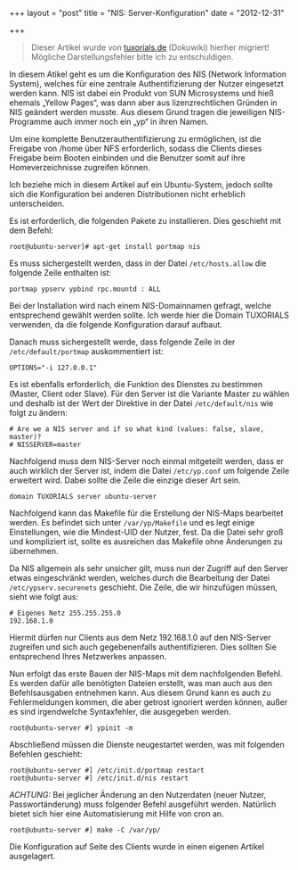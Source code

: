 +++
layout = "post"
title = "NIS: Server-Konfiguration"
date = "2012-12-31"

+++

>
> Dieser Artikel wurde von [tuxorials.de](http://tuxorials.de) (Dokuwiki) hierher migriert!
> Mögliche Darstellungsfehler bitte ich zu entschuldigen.
>


In diesem Atikel geht es um die Konfiguration des NIS (Network
Information System), welches für eine zentrale Authentifizierung der
Nutzer eingesetzt werden kann. NIS ist dabei ein Produkt von SUN
Microsystems und hieß ehemals „Yellow Pages“, was dann aber aus
lizenzrechtlichen Gründen in NIS geändert werden musste. Aus diesem
Grund tragen die jeweiligen NIS-Programme auch immer noch ein „yp“ in
ihren Namen.

Um eine komplette Benutzerauthentifizierung zu ermöglichen, ist die
Freigabe von /home über NFS erforderlich, sodass die Clients dieses
Freigabe beim Booten einbinden und die Benutzer somit auf ihre
Homeverzeichnisse zugreifen können.

Ich beziehe mich in diesem Artikel auf ein Ubuntu-System, jedoch sollte
sich die Konfiguration bei anderen Distributionen nicht erheblich
unterscheiden.

Es ist erforderlich, die folgenden Pakete zu installieren. Dies
geschieht mit dem Befehl:

```
root@ubuntu-server]# apt-get install portmap nis
```

Es muss sichergestellt werden, dass in der Datei `/etc/hosts.allow` die
folgende Zeile enthalten ist:

```
portmap ypserv ypbind rpc.mountd : ALL
```

Bei der Installation wird nach einem NIS-Domainnamen gefragt, welche
entsprechend gewählt werden sollte. Ich werde hier die Domain TUXORIALS
verwenden, da die folgende Konfiguration darauf aufbaut.

Danach muss sichergestellt werde, dass folgende Zeile in der
`/etc/default/portmap` auskommentiert ist:

```
OPTIONS="-i 127.0.0.1"
```

Es ist ebenfalls erforderlich, die Funktion des Dienstes zu bestimmen
(Master, Client oder Slave). Für den Server ist die Variante Master zu
wählen und deshalb ist der Wert der Direktive in der Datei
`/etc/default/nis` wie folgt zu ändern:

```
# Are we a NIS server and if so what kind (values: false, slave, master)?
# NISSERVER=master
```

Nachfolgend muss dem NIS-Server noch einmal mitgeteilt werden, dass er
auch wirklich der Server ist, indem die Datei `/etc/yp.conf` um folgende
Zeile erweitert wird. Dabei sollte die Zeile die einzige dieser Art
sein.

```
domain TUXORIALS server ubuntu-server
```

Nachfolgend kann das Makefile für die Erstellung der NIS-Maps bearbeitet
werden. Es befindet sich unter `/var/yp/Makefile` und es legt einige
Einstellungen, wie die Mindest-UID der Nutzer, fest. Da die Datei sehr
groß und kompliziert ist, sollte es ausreichen das Makefile ohne
Änderungen zu übernehmen.

Da NIS allgemein als sehr unsicher gilt, muss nun der Zugriff auf den
Server etwas eingeschränkt werden, welches durch die Bearbeitung der
Datei `/etc/ypserv.securenets` geschieht. Die Zeile, die wir hinzufügen
müssen, sieht wie folgt aus:

```
# Eigenes Netz 255.255.255.0                 
192.168.1.0
```

Hiermit dürfen nur Clients aus dem Netz 192.168.1.0 auf den NIS-Server
zugreifen und sich auch gegebenenfalls authentifizieren. Dies sollten
Sie entsprechend Ihres Netzwerkes anpassen.

Nun erfolgt das erste Bauen der NIS-Maps mit dem nachfolgenden Befehl.
Es werden dafür alle benötigten Dateien erstellt, was man auch aus den
Befehlsausgaben entnehmen kann. Aus diesem Grund kann es auch zu
Fehlermeldungen kommen, die aber getrost ignoriert werden können, außer
es sind irgendwelche Syntaxfehler, die ausgegeben werden.

```
root@ubuntu-server #] ypinit -m
```

Abschließend müssen die Dienste neugestartet werden, was mit folgenden
Befehlen geschieht:

```
root@ubuntu-server #] /etc/init.d/portmap restart 
root@ubuntu-server #] /etc/init.d/nis restart
```

*ACHTUNG:* Bei jeglicher Änderung an den Nutzerdaten (neuer Nutzer,
Passwortänderung) muss folgender Befehl ausgeführt werden. Natürlich
bietet sich hier eine Automatisierung mit Hilfe von cron an.

```
root@ubuntu-server #] make -C /var/yp/
```

Die Konfiguration auf Seite des Clients wurde in einen eigenen Artikel
ausgelagert.
